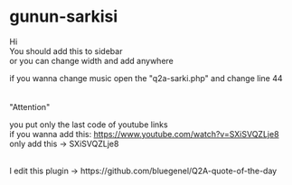 # gunun-sarkisi
Hi 
</br>
You should add this to sidebar </br>
or you can change width and add anywhere

if you wanna change music open the "q2a-sarki.php" and change line 44 
</br></br></br>
"Attention"

you put only the last code of youtube links </br>
if you wanna add this: https://www.youtube.com/watch?v=SXiSVQZLje8 </br>
only add this -> SXiSVQZLje8 

<br>
I edit this plugin -> https://github.com/bluegenel/Q2A-quote-of-the-day
